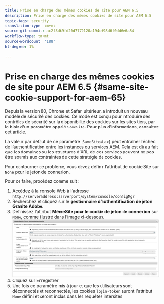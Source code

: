 ```yaml
---
title: Prise en charge des mêmes cookies de site pour AEM 6.5
description: Prise en charge des mêmes cookies de site pour AEM 6.5
topic-tags: security
translation-type: tm+mt
source-git-commit: ac2f3d69fd20d7779120a194c698d6f0dd6e6a84
workflow-type: tm+mt
source-wordcount: '188'
ht-degree: 1%

---
```



# Prise en charge des mêmes cookies de site pour AEM 6.5 {#same-site-cookie-support-for-aem-65}

Depuis la version 80, Chrome et Safari ultérieur, a introduit un nouveau modèle de sécurité des cookies. Ce mode est conçu pour introduire des contrôles de sécurité sur la disponibilité des cookies sur les sites tiers, par le biais d&#39;un paramètre appelé `SameSite`. Pour plus d&#39;informations, consultez cet [article](https://web.dev/samesite-cookies-explained/).

La valeur par défaut de ce paramètre (`SameSite=Lax`) peut entraîner l’échec de l’authentification entre les instances ou services AEM. Cela est dû au fait que les domaines ou les structures d’URL de ces services peuvent ne pas être soumis aux contraintes de cette stratégie de cookies.

Pour contourner ce problème, vous devez définir l’attribut de cookie Site sur `None` pour le jeton de connexion.

Pour ce faire, procédez comme suit :

1. Accédez à la console Web à l&#39;adresse `http://serveraddress:serverport/system/console/configMgr`
1. Recherchez et cliquez sur le **gestionnaire d’authentification de jeton Granite Adobe**.
1. Définissez l’attribut **MêmeSite pour le cookie de jeton de connexion** sur `None`, comme illustré dans l’image ci-dessous.
   ![samesite](assets/samesite1.png)
1. Cliquez sur Enregistrer
1. Une fois ce paramètre mis à jour et que les utilisateurs sont déconnectés et reconnectés, les cookies `login-token` auront l&#39;attribut `None` défini et seront inclus dans les requêtes intersites.
